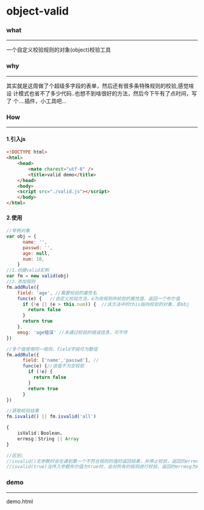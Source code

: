 # object-valid

### what
----
一个自定义校验规则的对象(object)校验工具
### why
----
其实就是这周做了个超级多字段的表单，然后还有很多条特殊规则的校验,感觉啥设
计模式也省不了多少代码..也想不到啥很好的方法，然后今下午有了点时间，写了
个....插件，小工具吧...

### How
----
#### 1.引入js
```html
<!DOCTYPE html>
<html>
    <head>
        <mate charest="utf-8" />
        <title>valid demo</title>
    </head>
    <body>
	<script src="./valid.js"></script>
    </body>
</html>
```



#### 2.使用
```javascript
//举例对象
var obj = {
      name: '',
      passwd: '',
      age: null,
      num: 10,
    }
//1.创建valid实例
var fm = new valid(obj)
//2.添加规则
fm.addRule({
	field: 'age', //需要校验的属性名
    func(e) {	//自定义校验方法，e为改规则所校验的属性值，返回一个布尔值
	  if (!e || (e > this.num)) {  //该方法中的this指向校验的对象，即obj
	  	return false
	  }
	  return true
  	},
  	emsg: 'age错误' //未通过校验的错误信息，可不传
})

//多个值使用同一规则，field字段可为数组
fm.addRule({
      field: ['name','passwd'], //
      func(e) {//该值不为空校验
        if (!e) {
          return false
        }
        return true
      }
})

//获取校验结果
fm.isvalid() || fm.isvalid('all')

{
	isValid：Boolean，
	errmsg：String || Array
}

//区别:
//isvalid()无参数时会在遇到第一个不符合规则的值时返回结果，并停止校验，返回的errmsg为String
//isvalid(true)当传入参数布尔值为true时，会对所有的规则进行校验，返回的errmsg为Array
```

### demo
----
demo.html

